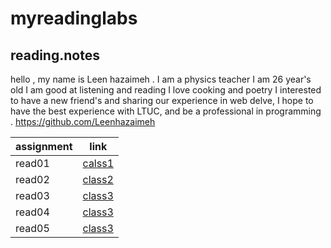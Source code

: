 # myreadinglabs
## reading.notes
hello , my name is Leen hazaimeh . I am a physics teacher I am 26 year's old I am good at listening and reading I love cooking and poetry I interested to have a new friend's and sharing our experience in web delve,   I hope to have the best experience with LTUC, and be a professional in programming .
https://github.com/Leenhazaimeh

|assignment |link               |
|-----------|-------------------|
|read01     |[calss1](read01.md)|
|read02     |[class2](read02.md)|
|read03     |[class3](read03.md)|
|read04     |[class3](read04.md)|
|read05     |[class3](read04.md)|